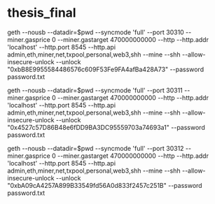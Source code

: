 # thesis_final


geth --nousb --datadir=$pwd --syncmode 'full' --port 30310 --miner.gasprice 0 --miner.gastarget 470000000000 --http --http.addr 'localhost' --http.port 8545 --http.api admin,eth,miner,net,txpool,personal,web3,shh --mine --shh --allow-insecure-unlock --unlock "0xbB8E9955584486576c609F53Fe9FA4afBa428A73" --password password.txt  

geth --nousb --datadir=$pwd --syncmode 'full' --port 30311 --miner.gasprice 0 --miner.gastarget 470000000000 --http --http.addr 'localhost' --http.port 8545 --http.api admin,eth,miner,net,txpool,personal,web3,shh --mine --shh --allow-insecure-unlock --unlock "0x4527c57D86B48e6fDD9BA3DC95559703a74693a1" --password password.txt  

geth --nousb --datadir=$pwd --syncmode 'full' --port 30312 --miner.gasprice 0 --miner.gastarget 470000000000 --http --http.addr 'localhost' --http.port 8545 --http.api admin,eth,miner,net,txpool,personal,web3,shh --mine --shh --allow-insecure-unlock --unlock "0xbA09cA4257A899B33549fd56A0d833f2457c251B" --password password.txt 





